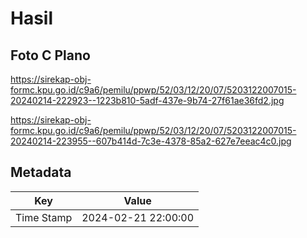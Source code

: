 # Hasil

## Foto C Plano

https://sirekap-obj-formc.kpu.go.id/c9a6/pemilu/ppwp/52/03/12/20/07/5203122007015-20240214-222923--1223b810-5adf-437e-9b74-27f61ae36fd2.jpg

https://sirekap-obj-formc.kpu.go.id/c9a6/pemilu/ppwp/52/03/12/20/07/5203122007015-20240214-223955--607b414d-7c3e-4378-85a2-627e7eeac4c0.jpg


## Metadata

| Key        | Value               |
| ---------- | ------------------- |
| Time Stamp | 2024-02-21 22:00:00 |



